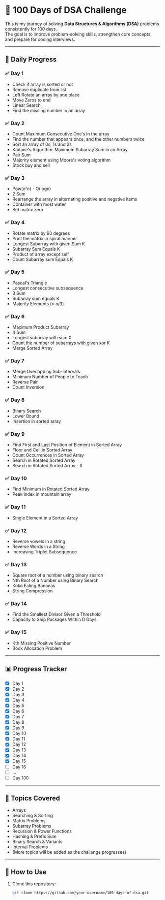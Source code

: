 # 💯 100 Days of DSA Challenge  

This is my journey of solving **Data Structures & Algorithms (DSA)** problems consistently for 100 days.  
The goal is to improve problem-solving skills, strengthen core concepts, and prepare for coding interviews.  

---

## 📅 Daily Progress  

### ✅ Day 1  
- Check if array is sorted or not  
- Remove duplicate from list  
- Left Rotate an array by one place  
- Move Zeros to end  
- Linear Search  
- Find the missing number in an array  

### ✅ Day 2  
- Count Maximum Consecutive One's in the array  
- Find the number that appears once, and the other numbers twice  
- Sort an array of 0s, 1s and 2s  
- Kadane's Algorithm: Maximum Subarray Sum in an Array  
- Pair Sum  
- Majority element using Moore's voting algorithm  
- Stock buy and sell  

### ✅ Day 3  
- Pow(x^n) - O(logn)  
- 2 Sum  
- Rearrange the array in alternating positive and negative items  
- Container with most water  
- Set matrix zero  

### ✅ Day 4  
- Rotate matrix by 90 degrees  
- Print the matrix in spiral manner  
- Longest Subarray with given Sum K  
- Subarray Sum Equals K  
- Product of array except self  
- Count Subarray sum Equals K  

### ✅ Day 5  
- Pascal's Triangle  
- Longest consecutive subsequence  
- 3 Sum  
- Subarray sum equals K  
- Majority Elements (> n/3)  

### ✅ Day 6  
- Maximum Product Subarray  
- 4 Sum  
- Longest subarray with sum 0  
- Count the number of subarrays with given xor K  
- Merge Sorted Array  

### ✅ Day 7  
- Merge Overlapping Sub-intervals  
- Minimum Number of People to Teach  
- Reverse Pair  
- Count Inversion  

### ✅ Day 8  
- Binary Search  
- Lower Bound  
- Insertion in sorted array  

### ✅ Day 9  
- Find First and Last Position of Element in Sorted Array  
- Floor and Ceil in Sorted Array  
- Count Occurrences in Sorted Array  
- Search in Rotated Sorted Array  
- Search in Rotated Sorted Array - II  

### ✅ Day 10  
- Find Minimum in Rotated Sorted Array  
- Peak index in mountain array  

### ✅ Day 11  
- Single Element in a Sorted Array  

### ✅ Day 12  
- Reverse vowels in a string  
- Reverse Words in a String  
- Increasing Triplet Subsequence  

### ✅ Day 13  
- Square root of a number using binary search  
- Nth Root of a Number using Binary Search  
- Koko Eating Bananas  
- String Compression  

### ✅ Day 14  
- Find the Smallest Divisor Given a Threshold  
- Capacity to Ship Packages Within D Days  

### ✅ Day 15  
- Kth Missing Positive Number  
- Book Allocation Problem  

---

## 📊 Progress Tracker  

- [x] Day 1  
- [x] Day 2  
- [x] Day 3  
- [x] Day 4  
- [x] Day 5  
- [x] Day 6  
- [x] Day 7  
- [x] Day 8  
- [x] Day 9  
- [x] Day 10  
- [x] Day 11  
- [x] Day 12  
- [x] Day 13  
- [x] Day 14  
- [x] Day 15  
- [ ] Day 16  
- [ ] ...  
- [ ] Day 100  

---

## 🧩 Topics Covered  

- Arrays  
- Searching & Sorting  
- Matrix Problems  
- Subarray Problems  
- Recursion & Power Functions  
- Hashing & Prefix Sum  
- Binary Search & Variants  
- Interval Problems  
- (More topics will be added as the challenge progresses)  

---

## 🚀 How to Use  

1. Clone this repository:  
   ```bash
   git clone https://github.com/your-username/100-days-of-dsa.git
